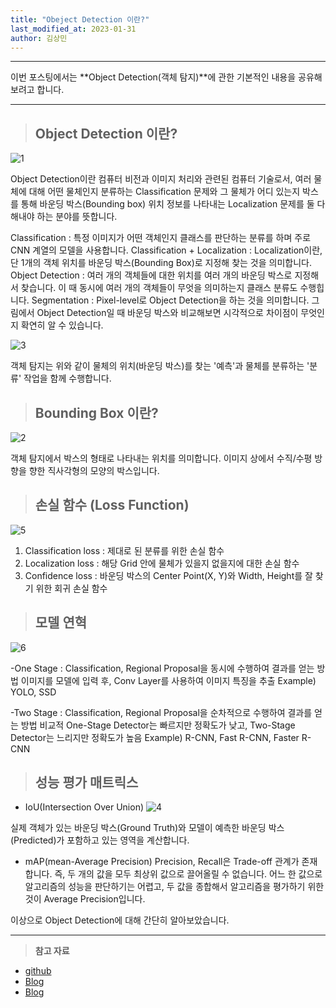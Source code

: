 ```yaml
---
title: "Obeject Detection 이란?"
last_modified_at: 2023-01-31
author: 김상민
---
```


-------------

이번 포스팅에서는 **Object Detection(객체 탐지)**에 관한 기본적인 내용을 공유해보려고 합니다. 

---------------

> ## Object Detection 이란?
![1](https://user-images.githubusercontent.com/102953592/215691714-a62818e3-4f38-48f4-a041-aa9e8fe00ff0.JPG)


Object Detection이란 컴퓨터 비전과 이미지 처리와 관련된 컴퓨터 기술로서, 여러 물체에 대해 어떤 물체인지 분류하는 Classification 문제와 그 물체가 어디 있는지 박스를 통해 바운딩 박스(Bounding box) 위치 정보를 나타내는 Localization 문제를 둘 다 해내야 하는 분야를 뜻합니다. 

Classification : 특정 이미지가 어떤 객체인지 클래스를 판단하는 분류를 하며 주로 CNN 계열의 모델을 사용합니다.
Classification + Localization : Localization이란, 단 1개의 객체 위치를 바운딩 박스(Bounding Box)로 지정해 찾는 것을 의미합니다. 
Object Detection : 여러 개의 객체들에 대한 위치를 여러 개의 바운딩 박스로 지정해서 찾습니다. 이 때 동시에 여러 개의 객체들이 무엇을 의미하는지 클래스 분류도 수행힙니다.
Segmentation : Pixel-level로 Object Detection을 하는 것을 의미합니다. 그림에서 Object Detection일 때 바운딩 박스와 비교해보면 시각적으로 차이점이 무엇인지 확연히 알 수 있습니다.

![3](https://user-images.githubusercontent.com/102953592/215691963-e0a8cb5f-5598-4f11-a7cf-c8e2615913c2.JPG)

객체 탐지는 위와 같이 물체의 위치(바운딩 박스)를 찾는 '예측'과 물체를 분류하는 '분류' 작업을 함께 수행합니다.


> ## Bounding Box 이란?
![2](https://user-images.githubusercontent.com/102953592/215691914-e572c5cd-b289-4396-85fe-e57f2bbd9c1f.JPG)

객체 탐지에서 박스의 형태로 나타내는 위치를 의미합니다. 이미지 상에서 수직/수평 방향을 향한 직사각형의 모양의 박스입니다.


> ## 손실 함수 (Loss Function)
![5](https://user-images.githubusercontent.com/102953592/215692205-5a439cac-1746-416d-a1a3-7496cf3c7e72.JPG)

 1) Classification loss : 제대로 된 분류를 위한 손실 함수
 2) Localization loss : 해당 Grid 안에 물체가 있을지 없을지에 대한 손실 함수
 3) Confidence loss : 바운딩 박스의 Center Point(X, Y)와 Width, Height를 잘 찾기 위한 회귀 손실 함수


> ## 모델 연혁
![6](https://user-images.githubusercontent.com/102953592/215692239-c7367640-595e-4068-aafd-2f883a6f1880.JPG)

-One Stage : 
 Classification, Regional Proposal을 동시에 수행하여 결과를 얻는 방법
 이미지를 모델에 입력 후, Conv Layer를 사용하여 이미지 특징을 추출
 Example) YOLO, SSD

-Two Stage :
 Classification, Regional Proposal을 순차적으로 수행하여 결과를 얻는 방법
 비교적 One-Stage Detector는 빠르지만 정확도가 낮고, Two-Stage Detector는 느리지만 정확도가 높음
 Example) R-CNN, Fast R-CNN, Faster R-CNN


> ## 성능 평가 매트릭스
- IoU(Intersection Over Union)
![4](https://user-images.githubusercontent.com/102953592/215692082-90ea2272-1ba8-44d4-8428-99278c3fefc9.JPG)

실제 객체가 있는 바운딩 박스(Ground Truth)와 모델이 예측한 바운딩 박스(Predicted)가 포함하고 있는 영역을 계산합니다.

- mAP(mean-Average Precision)
Precision, Recall은 Trade-off 관계가 존재합니다. 즉, 두 개의 값을 모두 최상위 값으로 끌어올릴 수 없습니다. 어느 한 값으로 알고리즘의 성능을 판단하기는 어렵고, 두 값을 종합해서 알고리즘을 평가하기 위한 것이 Average Precision입니다.


이상으로 Object Detection에 대해 간단히 알아보았습니다.

------------------------

> **참고 자료**  
* [github](https://github.com/sgrvinod/a-PyTorch-Tutorial-to-Object-Detection)
* [Blog](https://pseudo-lab.github.io/Tutorial-Book/chapters/object-detection/Ch1-Object-Detection.html)
* [Blog](https://techblog-history-younghunjo1.tistory.com/178)
